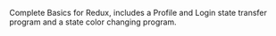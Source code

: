 Complete Basics for Redux, includes a Profile and Login state transfer program and a state color changing program. 
